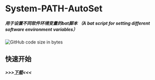 # System-PATH-AutoSet
##### 用于设置不同软件环境变量的bat脚本 （A bat script for setting different software environment variables）

![GitHub code size in bytes](https://img.shields.io/github/languages/code-size/Chairowell/System-PATH-AutoSet)

## 快速开始
##### >>>[下载](https://github.com/Chairowell/System-PATH-AutoSet/releases)<<<
